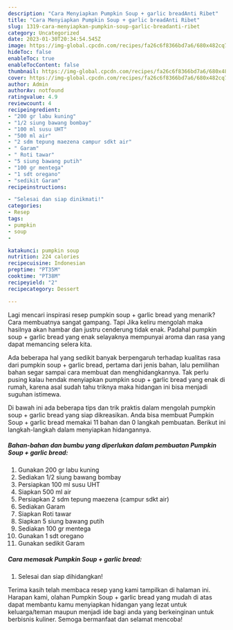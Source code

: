 ```yaml
---
description: "Cara Menyiapkan Pumpkin Soup + garlic breadAnti Ribet"
title: "Cara Menyiapkan Pumpkin Soup + garlic breadAnti Ribet"
slug: 1319-cara-menyiapkan-pumpkin-soup-garlic-breadanti-ribet
category: Uncategorized
date: 2023-01-30T20:34:54.545Z
image: https://img-global.cpcdn.com/recipes/fa26c6f8366bd7a6/680x482cq70/pumpkin-soup-garlic-bread-foto-resep-utama.jpg
hideToc: false
enableToc: true
enableTocContent: false
thumbnail: https://img-global.cpcdn.com/recipes/fa26c6f8366bd7a6/680x482cq70/pumpkin-soup-garlic-bread-foto-resep-utama.jpg
cover: https://img-global.cpcdn.com/recipes/fa26c6f8366bd7a6/680x482cq70/pumpkin-soup-garlic-bread-foto-resep-utama.jpg
author: Admin
authorAv: notfound
ratingvalue: 4.9
reviewcount: 4
recipeingredient:
- "200 gr labu kuning"
- "1/2 siung bawang bombay"
- "100 ml susu UHT"
- "500 ml air"
- "2 sdm tepung maezena campur sdkt air"
- " Garam"
- " Roti tawar"
- "5 siung bawang putih"
- "100 gr mentega"
- "1 sdt oregano"
- "sedikit Garam"
recipeinstructions:

- "Selesai dan siap dinikmati!"
categories:
- Resep
tags:
- pumpkin
- soup
- 

katakunci: pumpkin soup  
nutrition: 224 calories
recipecuisine: Indonesian
preptime: "PT35M"
cooktime: "PT38M"
recipeyield: "2"
recipecategory: Dessert

---
```



Lagi mencari inspirasi resep pumpkin soup + garlic bread yang menarik? Cara membuatnya sangat gampang. Tapi Jika keliru mengolah maka hasilnya akan hambar dan justru cenderung tidak enak. Padahal pumpkin soup + garlic bread yang enak selayaknya mempunyai aroma dan rasa yang dapat memancing selera kita.




Ada beberapa hal yang sedikit banyak berpengaruh terhadap kualitas rasa dari pumpkin soup + garlic bread, pertama dari jenis bahan, lalu pemilihan bahan segar sampai cara membuat dan menghidangkannya. Tak perlu pusing kalau hendak menyiapkan pumpkin soup + garlic bread yang enak di rumah, karena asal sudah tahu triknya maka hidangan ini bisa menjadi suguhan istimewa.


Di bawah ini ada beberapa tips dan trik praktis dalam mengolah pumpkin soup + garlic bread yang siap dikreasikan. Anda bisa membuat Pumpkin Soup + garlic bread memakai 11 bahan dan 0 langkah pembuatan. Berikut ini langkah-langkah dalam menyiapkan hidangannya.

<!--inarticleads1-->

##### Bahan-bahan dan bumbu yang diperlukan dalam pembuatan Pumpkin Soup + garlic bread:

1. Gunakan 200 gr labu kuning
1. Sediakan 1/2 siung bawang bombay
1. Persiapkan 100 ml susu UHT
1. Siapkan 500 ml air
1. Persiapkan 2 sdm tepung maezena (campur sdkt air)
1. Sediakan  Garam
1. Siapkan  Roti tawar
1. Siapkan 5 siung bawang putih
1. Sediakan 100 gr mentega
1. Gunakan 1 sdt oregano
1. Gunakan sedikit Garam




<!--inarticleads2-->

##### Cara memasak Pumpkin Soup + garlic bread:


1. Selesai dan siap dihidangkan!



Terima kasih telah membaca resep yang kami tampilkan di halaman ini. Harapan kami, olahan Pumpkin Soup + garlic bread yang mudah di atas dapat membantu kamu menyiapkan hidangan yang lezat untuk keluarga/teman maupun menjadi ide bagi anda yang berkeinginan untuk berbisnis kuliner. Semoga bermanfaat dan selamat mencoba!
